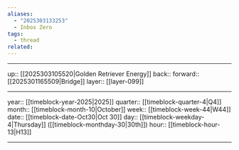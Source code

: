 ```yaml
---
aliases:
  - "2025303133253"
  - Inbox Zero
tags:
  - thread
related:
---
```




***

up:: [[2025303105520|Golden Retriever Energy]]
back:: 
forward:: [[2025301165509|Bridge]]
layer:: [[layer-099]]

***

year:: [[timeblock-year-2025|2025]]
quarter:: [[timeblock-quarter-4|Q4]]
month:: [[timeblock-month-10|October]]
week:: [[timeblock-week-44|W44]]
date:: [[timeblock-date-Oct30|Oct 30]]
day:: [[timeblock-weekday-4|Thursday]] ([[timeblock-monthday-30|30th]])
hour:: [[timeblock-hour-13|H13]]

***
